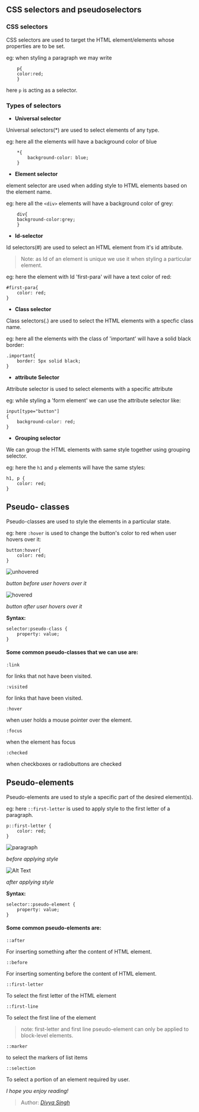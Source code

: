 
## **CSS selectors and pseudoselectors**


### CSS selectors

CSS selectors are used to target the HTML element/elements whose properties are to be set.

eg: when styling a paragraph we may write

        p{
        color:red;
        }
here `p` is acting as a selector.


### Types of selectors

- **Universal selector**

Universal selectors(*) are used to select elements of any type.

eg: here all the elements will have a background color of blue

        *{
            background-color: blue;
        }


- **Element selector**

element selector are used when adding style to HTML elements based on the element name.

eg: here all the `<div>` elements will have a background color of grey:
    
        div{
        background-color:grey; 
        }

- **Id-selector**

Id selectors(#) are used to select an HTML element from it's id attribute. 

>Note: as Id of an element is unique we use it 
when styling a particular element.

eg: here the element with Id 'first-para' will have a text color of red:

    #first-para{
        color: red;
    }

- **Class selector**

Class selectors(.) are used to select the HTML elements with a specfic class name.

eg: here all the elements with the class of 'important' will have a solid black border:

    .important{
        border: 5px solid black;
    }

- **attribute Selector**

Attribute selector is used to select elements with a specific attribute

eg: while styling a 'form element' we can use the attribute selector like:

    input[type="button"]
    {
        background-color: red;
    }

- **Grouping selector**

We can group the HTML elements with same style together using grouping selector.

eg: here the `h1` and `p` elements will have the same styles:
    
    h1, p {
        color: red;
    }

## **Pseudo- classes**

Pseudo-classes are used to style the elements in a particular state.

eg: here `:hover` is used to change the 
button's color to red when user hovers over it:

    button:hover{
        color: red;
    }


![unhovered](https://dev-to-uploads.s3.amazonaws.com/uploads/articles/zx4jxz8crusk7naijha9.png)
<figcaption><i>button before user hovers over it</i></figcaption>


![hovered](https://dev-to-uploads.s3.amazonaws.com/uploads/articles/v7qk79uy0im5rmxv3xs8.png)
</figcaption><i>button after user hovers over it</i></figcaption>

**Syntax:**

    selector:pseudo-class {
        property: value;
    }

#### Some common pseudo-classes that we can use are:

`:link`


for links that not have been visited.

`:visited`

for links that have been visited.

`:hover`

when user holds a mouse pointer over the element.

`:focus`

when the element has focus

`:checked`

when checkboxes or radiobuttons are checked

## **Pseudo-elements**

Pseudo-elements are used to style a specific part of the desired element(s).

eg: here `::first-letter`  is used to apply style to the first letter of a paragraph.

    p::first-letter {
        color: red;
    }

![paragraph](https://dev-to-uploads.s3.amazonaws.com/uploads/articles/fvaj34bfgpz71lp31fw0.png)
<figcaption><i>before applying style</i></figcaption>



![Alt Text](https://dev-to-uploads.s3.amazonaws.com/uploads/articles/9qkd32lkn7k2ce1pfn98.png)
<figcaption><i>after applying style</i></figcaption>

**Syntax:**


    selector::pseudo-element {
        property: value;
    }

#### Some common pseudo-elements are:

`::after`

For inserting something after the content of HTML element.

`::before`

For inserting somenting before the content of HTML element.

`::first-letter`

To select the first letter of the HTML element


`::first-line`

To select the first line of the element


>note: first-letter and first line pseudo-element can only be applied to block-level elements.


`::marker` 

to select the markers of list items

`::selection`

To select a portion of an element required by user.



*I hope you enjoy reading!*

>Author:
><cite>[Divya Singh](https://github.com/divya1467)</cite>


